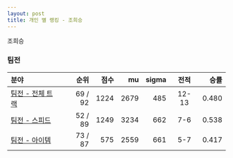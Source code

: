 ```yaml
---
layout: post
title: 개인 별 랭킹 - 조희승
---
```


조희승


### 팀전

| 분야 | 순위 | 점수 | mu | sigma | 전적 | 승률 |
|:---|---:|---:|---:|---:|:---:|---:|
| [팀전 - 전체 트랙](../team-full) | 69 / 92 | 1224 | 2679 | 485 | 12-13 | 0.480 |
| [팀전 - 스피드](../team-speed) | 52 / 89 | 1249 | 3234 | 662 | 7-6 | 0.538 |
| [팀전 - 아이템](../team-item) | 73 / 87 | 575 | 2559 | 661 | 5-7 | 0.417 |
